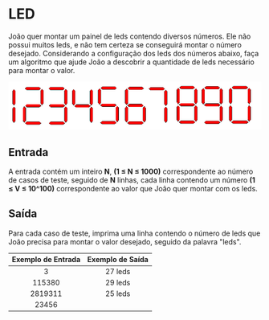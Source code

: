 # LED

João quer montar um painel de leds contendo diversos números. Ele não possui muitos leds, e não tem certeza se conseguirá montar o número desejado. Considerando a configuração dos leds dos números abaixo, faça um algoritmo que ajude João a descobrir a quantidade de leds necessário para montar o valor.

![GitHub Logo](/images/2_LED.png)

## Entrada
A entrada contém um inteiro **N**, **(1 ≤ N ≤ 1000)** correspondente ao número de casos de teste, seguido de **N** linhas, cada linha contendo um número **(1 ≤ V ≤ 10^100)** correspondente ao valor que João quer montar com os leds.


## Saída

Para cada caso de teste, imprima uma linha contendo o número de leds que João precisa para montar o valor desejado, seguido da palavra "leds".


| Exemplo de Entrada | Exemplo de Saída |
|      :--:          |    :--:          |
|   3                |  27 leds         |
|  115380            |  29 leds         |
|   2819311          |  25 leds         |
|  23456             |                  |

